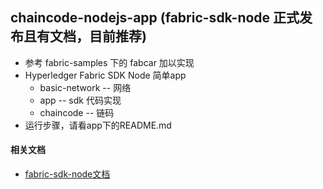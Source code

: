 ## chaincode-nodejs-app  (fabric-sdk-node 正式发布且有文档，目前推荐)
* 参考 fabric-samples 下的 fabcar 加以实现
* Hyperledger Fabric SDK Node 简单app
  * basic-network -- 网络
  * app -- sdk 代码实现
  * chaincode -- 链码
* 运行步骤，请看app下的README.md

#### 相关文档
* [fabric-sdk-node文档](https://fabric-sdk-node.github.io/)

  

